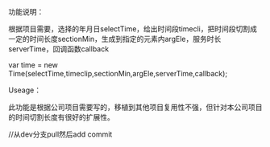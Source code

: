 ﻿功能说明：

  根据项目需要，选择的年月日selectTime，给出时间段timecli，把时间段切割成一定的时间长度sectionMin，生成到指定的元素内argEle，服务时长serverTime，回调函数callback
  
var time = new Time(selectTime,timeclip,sectionMin,argEle,serverTime,callback);

Useage：

  此功能是根据公司项目需要写的，移植到其他项目复用性不强，但针对本公司项目的时间切割长度有很好的扩展性。

//从dev分支pull然后add commit